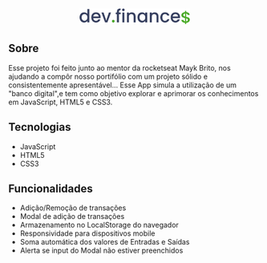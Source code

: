 <h1 align="center">
    <img alt="dev.finances" title="dev.finances" src="./assets/logo.svg" width="220px" />
</h1>

## Sobre
Esse projeto foi feito junto ao mentor da rocketseat Mayk Brito, nos ajudando a compôr nosso portifólio com um projeto sólido e consistentemente apresentável...
Esse App simula a utilização de um "banco digital",e tem como objetivo explorar e aprimorar os conhecimentos em JavaScript, HTML5 e CSS3.

## Tecnologias 
* JavaScript
* HTML5 
* CSS3

## Funcionalidades

* Adição/Remoção de transações
* Modal de adição de transações
* Armazenamento no LocalStorage do navegador
* Responsividade para dispositivos mobile
* Soma automática dos valores de Entradas e Saídas
* Alerta se input do Modal não estiver preenchidos



